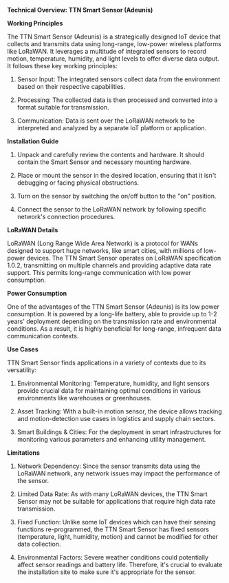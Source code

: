 **Technical Overview: TTN Smart Sensor (Adeunis)**

**Working Principles**

The TTN Smart Sensor (Adeunis) is a strategically designed IoT device that collects and transmits data using long-range, low-power wireless platforms like LoRaWAN. It leverages a multitude of integrated sensors to record motion, temperature, humidity, and light levels to offer diverse data output. It follows these key working principles:

1. Sensor Input: The integrated sensors collect data from the environment based on their respective capabilities. 

2. Processing: The collected data is then processed and converted into a format suitable for transmission.

3. Communication: Data is sent over the LoRaWAN network to be interpreted and analyzed by a separate IoT platform or application.

**Installation Guide**

1. Unpack and carefully review the contents and hardware. It should contain the Smart Sensor and necessary mounting hardware.

2. Place or mount the sensor in the desired location, ensuring that it isn't debugging or facing physical obstructions. 

3. Turn on the sensor by switching the on/off button to the "on" position.

4. Connect the sensor to the LoRaWAN network by following specific network's connection procedures. 

**LoRaWAN Details**

LoRaWAN (Long Range Wide Area Network) is a protocol for WANs designed to support huge networks, like smart cities, with millions of low-power devices. The TTN Smart Sensor operates on LoRaWAN specification 1.0.2, transmitting on multiple channels and providing adaptive data rate support. This permits long-range communication with low power consumption.

**Power Consumption**

One of the advantages of the TTN Smart Sensor (Adeunis) is its low power consumption. It is powered by a long-life battery, able to provide up to 1-2 years' deployment depending on the transmission rate and environmental conditions. As a result, it is highly beneficial for long-range, infrequent data communication contexts.

**Use Cases**

TTN Smart Sensor finds applications in a variety of contexts due to its versatility:

1. Environmental Monitoring: Temperature, humidity, and light sensors provide crucial data for maintaining optimal conditions in various environments like warehouses or greenhouses.

2. Asset Tracking: With a built-in motion sensor, the device allows tracking and motion-detection use cases in logistics and supply chain sectors. 

3. Smart Buildings & Cities: For the deployment in smart infrastructures for monitoring various parameters and enhancing utility management.

**Limitations**

1. Network Dependency: Since the sensor transmits data using the LoRaWAN network, any network issues may impact the performance of the sensor.

2. Limited Data Rate: As with many LoRaWAN devices, the TTN Smart Sensor may not be suitable for applications that require high data rate transmission.

3. Fixed Function: Unlike some IoT devices which can have their sensing functions re-programmed, the TTN Smart Sensor has fixed sensors (temperature, light, humidity, motion) and cannot be modified for other data collection. 

4. Environmental Factors: Severe weather conditions could potentially affect sensor readings and battery life. Therefore, it's crucial to evaluate the installation site to make sure it's appropriate for the sensor.
